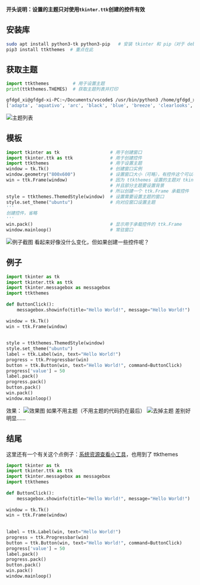 **开头说明：设置的主题只对使用`tkinter.ttk`创建的控件有效**

## 安装库

```bash
sudo apt install python3-tk python3-pip   # 安装 tkinter 和 pip（对于 debian 发行版及其分支）
pip3 install ttkthemes  # 重点在此
```

## 获取主题

```python
import ttkthemes         # 用于设置主题
print(ttkthemes.THEMES)  # 获取主题列表并打印
```

```bash
gfdgd_xi@gfdgd-xi-PC:~/Documents/vscode$ /usr/bin/python3 /home/gfdgd_xi/Documents/Python/example/CSDN/ttkthemes/GetThemes.py 
['adapta', 'aquativo', 'arc', 'black', 'blue', 'breeze', 'clearlooks', 'elegance', 'equilux', 'itft1', 'keramik', 'kroc', 'plastik', 'radiance', 'scidblue', 'scidgreen', 'scidgrey', 'scidmint', 'scidpink', 'scidpurple', 'scidsand', 'smog', 'ubuntu', 'winxpblue', 'yaru']
```
![主题列表](https://img-blog.csdnimg.cn/d3498044e71f4f83ab2010c53480d6c1.png)


## 模板

```python
import tkinter as tk                   # 用于创建窗口
import tkinter.ttk as ttk              # 用于创建控件
import ttkthemes                       # 用于设置主题
window = tk.Tk()                       # 创建窗口实例
window.geometry("800x600")             # 设置窗口大小（可略），有控件这个可以不用
win = ttk.Frame(window)                # 因为 ttkthemes 设置的主题对 tkinter 创建的窗口没有效果，
                                       # 并且部分主题要设置背景
                                       # 所以创建一个 ttk.Frame 承载控件
style = ttkthemes.ThemedStyle(window)  # 设置需要设置主题的窗口
style.set_theme("ubuntu")              # 向对应窗口设置主题
'''
创建控件，省略
'''
win.pack()                             # 显示用于承载控件的 ttk.Frame
window.mainloop()                      # 常驻窗口
```
![例子截图](https://img-blog.csdnimg.cn/6ac246bb1ba84e14833c3dce744b9080.png?x-oss-process=image/watermark,type_ZmFuZ3poZW5naGVpdGk,shadow_10,text_aHR0cHM6Ly9ibG9nLmNzZG4ubmV0L3dlaXhpbl80NjQwMzQ4Mw==,size_16,color_FFFFFF,t_70)
看起来好像没什么变化，但如果创建一些控件呢？


## 例子

```python
import tkinter as tk                                                   # 用于创建窗口
import tkinter.ttk as ttk                                              # 用于创建控件
import tkinter.messagebox as messagebox                                # 用于创建对话框
import ttkthemes                                                       # 用于设置主题
                                                                       #
def ButtonClick():                                                     # 创建一个函数，用途：
    messagebox.showinfo(title="Hello World!", message="Hello World!")  # 显示一个对话框
                                                                       #
window = tk.Tk()                                                       # 创建窗口实例
win = ttk.Frame(window)                                                # 因为 ttkthemes 设置的主题对 tkinter 创建的窗口没有效果，
                                                                       # 并且部分主题要设置背景
                                                                       # 所以创建一个 ttk.Frame 承载控件
style = ttkthemes.ThemedStyle(window)                                  # 设置需要设置主题的窗口
style.set_theme("ubuntu")                                              # 向对应窗口设置主题
label = ttk.Label(win, text="Hello World!")                            # 创建一个 Label 标签
progress = ttk.Progressbar(win)                                        # 创建一个 progress 进度条
button = ttk.Button(win, text="Hello World!", command=ButtonClick)     # 创建一个 button 按钮
progress['value'] = 50                                                 # 设置进度条的值
label.pack()                                                           # 显示 label 标签
progress.pack()                                                        # 显示进度条
button.pack()                                                          # 显示按钮
win.pack()                                                             # 显示用于承载控件的 ttk.Frame
window.mainloop()                                                      # 常驻窗口
```
效果：
![效果图](https://img-blog.csdnimg.cn/41868fa409714084b17d555653a96f53.png?x-oss-process=image/watermark,type_ZmFuZ3poZW5naGVpdGk,shadow_10,text_aHR0cHM6Ly9ibG9nLmNzZG4ubmV0L3dlaXhpbl80NjQwMzQ4Mw==,size_16,color_FFFFFF,t_70)
如果不用主题（不用主题的代码扔在最后）
![去掉主题](https://img-blog.csdnimg.cn/e58a1c20893f41c0bf3b42fe25680d02.png)
差别好明显……

## 结尾
这里还有一个有关这个点例子：[系统资源查看小工具](https://gitee.com/gfdgd-xi/CPU-And-RAW/)，也用到了 ttkthemes

```python
import tkinter as tk                                                   # 用于创建窗口
import tkinter.ttk as ttk                                              # 用于创建控件
import tkinter.messagebox as messagebox                                # 用于创建对话框
import ttkthemes                                                       # 用于设置主题
                                                                       #
def ButtonClick():                                                     # 创建一个函数，用途：
    messagebox.showinfo(title="Hello World!", message="Hello World!")  # 显示一个对话框
                                                                       #
window = tk.Tk()                                                       # 创建窗口实例
win = ttk.Frame(window)                                                # 因为 ttkthemes 设置的主题对 tkinter 创建的窗口没有效果，
                                                                       # 并且部分主题要设置背景
                                                                       # 所以创建一个 ttk.Frame 承载控件
label = ttk.Label(win, text="Hello World!")                            # 创建一个 Label 标签
progress = ttk.Progressbar(win)                                        # 创建一个 progress 进度条
button = ttk.Button(win, text="Hello World!", command=ButtonClick)     # 创建一个 button 按钮
progress['value'] = 50                                                 # 设置进度条的值
label.pack()                                                           # 显示 label 标签
progress.pack()                                                        # 显示进度条
button.pack()                                                          # 显示按钮
win.pack()                                                             # 显示用于承载控件的 ttk.Frame
window.mainloop()                                                      # 常驻窗口
```


